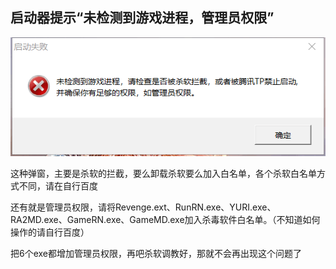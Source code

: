 ## 启动器提示“未检测到游戏进程，管理员权限”

![](./jiaocheng1.png)

这种弹窗，主要是杀软的拦截，要么卸载杀软要么加入白名单，各个杀软白名单方式不同，请在自行百度

还有就是管理员权限，请将Revenge.ext、RunRN.exe、YURI.exe、RA2MD.exe、GameRN.exe、GameMD.exe加入杀毒软件白名单。（不知道如何操作的请自行百度）

把6个exe都增加管理员权限，再吧杀软调教好，那就不会再出现这个问题了

